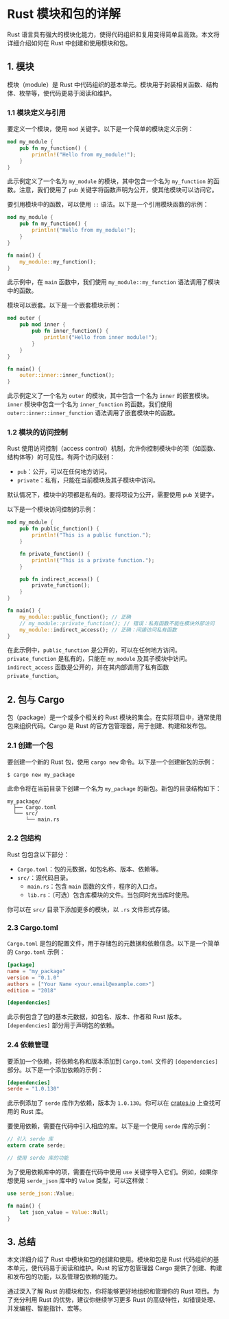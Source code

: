 # Rust 模块和包的详解

Rust 语言具有强大的模块化能力，使得代码组织和复用变得简单且高效。本文将详细介绍如何在 Rust 中创建和使用模块和包。


<a name="模块"></a>
## 1. 模块

模块（module）是 Rust 中代码组织的基本单元。模块用于封装相关函数、结构体、枚举等，使代码更易于阅读和维护。

<a name="模块定义与引用"></a>
### 1.1 模块定义与引用

要定义一个模块，使用 `mod` 关键字。以下是一个简单的模块定义示例：

```rust
mod my_module {
    pub fn my_function() {
        println!("Hello from my_module!");
    }
}
```

此示例定义了一个名为 `my_module` 的模块，其中包含一个名为 `my_function` 的函数。注意，我们使用了 `pub` 关键字将函数声明为公开，使其他模块可以访问它。

要引用模块中的函数，可以使用 `::` 语法。以下是一个引用模块函数的示例：

```rust
mod my_module {
    pub fn my_function() {
        println!("Hello from my_module!");
    }
}

fn main() {
    my_module::my_function();
}
```

此示例中，在 `main` 函数中，我们使用 `my_module::my_function` 语法调用了模块中的函数。

模块可以嵌套。以下是一个嵌套模块示例：

```rust
mod outer {
    pub mod inner {
        pub fn inner_function() {
            println!("Hello from inner module!");
        }
    }
}

fn main() {
    outer::inner::inner_function();
}
```

此示例定义了一个名为 `outer` 的模块，其中包含一个名为 `inner` 的嵌套模块。`inner` 模块中包含一个名为 `inner_function` 的函数。我们使用 `outer::inner::inner_function` 语法调用了嵌套模块中的函数。

<a name="模块的访问控制"></a>
### 1.2 模块的访问控制

Rust 使用访问控制（access control）机制，允许你控制模块中的项（如函数、结构体等）的可见性。有两个访问级别：

- `pub`：公开，可以在任何地方访问。
- `private`：私有，只能在当前模块及其子模块中访问。

默认情况下，模块中的项都是私有的。要将项设为公开，需要使用 `pub` 关键字。

以下是一个模块访问控制的示例：

```rust
mod my_module {
    pub fn public_function() {
        println!("This is a public function.");
    }

    fn private_function() {
        println!("This is a private function.");
    }

    pub fn indirect_access() {
        private_function();
    }
}

fn main() {
    my_module::public_function(); // 正确
    // my_module::private_function(); // 错误：私有函数不能在模块外部访问
    my_module::indirect_access(); // 正确：间接访问私有函数
}
```

在此示例中，`public_function` 是公开的，可以在任何地方访问。`private_function` 是私有的，只能在 `my_module` 及其子模块中访问。`indirect_access` 函数是公开的，并在其内部调用了私有函数 `private_function`。

<a name="包与Cargo"></a>
## 2. 包与 Cargo

包（package）是一个或多个相关的 Rust 模块的集合。在实际项目中，通常使用包来组织代码。Cargo 是 Rust 的官方包管理器，用于创建、构建和发布包。

<a name="创建一个包"></a>
### 2.1 创建一个包

要创建一个新的 Rust 包，使用 `cargo new` 命令。以下是一个创建新包的示例：

```sh
$ cargo new my_package
```

此命令将在当前目录下创建一个名为 `my_package` 的新包。新包的目录结构如下：

```
my_package/
  ├── Cargo.toml
  └── src/
      └── main.rs
```

<a name="包结构"></a>
### 2.2 包结构

Rust 包包含以下部分：

- `Cargo.toml`：包的元数据，如包名称、版本、依赖等。
- `src/`：源代码目录。
  - `main.rs`：包含 `main` 函数的文件，程序的入口点。
  - `lib.rs`：（可选）包含库模块的文件。当包同时充当库时使用。

你可以在 `src/` 目录下添加更多的模块，以 `.rs` 文件形式存储。

<a name="Cargo.toml"></a>
### 2.3 Cargo.toml

`Cargo.toml` 是包的配置文件，用于存储包的元数据和依赖信息。以下是一个简单的 `Cargo.toml` 示例：

```toml
[package]
name = "my_package"
version = "0.1.0"
authors = ["Your Name <your.email@example.com>"]
edition = "2018"

[dependencies]
```

此示例包含了包的基本元数据，如包名、版本、作者和 Rust 版本。`[dependencies]` 部分用于声明包的依赖。

<a name="依赖管理"></a>
### 2.4 依赖管理

要添加一个依赖，将依赖名称和版本添加到 `Cargo.toml` 文件的 `[dependencies]` 部分。以下是一个添加依赖的示例：

```toml
[dependencies]
serde = "1.0.130"
```

此示例添加了 `serde` 库作为依赖，版本为 `1.0.130`。你可以在 [crates.io](https://crates.io/) 上查找可用的 Rust 库。

要使用依赖，需要在代码中引入相应的库。以下是一个使用 `serde` 库的示例：

```rust
// 引入 serde 库
extern crate serde;

// 使用 serde 库的功能
```

为了使用依赖库中的项，需要在代码中使用 `use` 关键字导入它们。例如，如果你想使用 `serde_json` 库中的 `Value` 类型，可以这样做：

```rust
use serde_json::Value;

fn main() {
    let json_value = Value::Null;
}
```

<a name="总结"></a>
## 3. 总结

本文详细介绍了 Rust 中模块和包的创建和使用。模块和包是 Rust 代码组织的基本单元，使代码易于阅读和维护。Rust 的官方包管理器 Cargo 提供了创建、构建和发布包的功能，以及管理包依赖的能力。

通过深入了解 Rust 的模块和包，你将能够更好地组织和管理你的 Rust 项目。为了充分利用 Rust 的优势，建议你继续学习更多 Rust 的高级特性，如错误处理、并发编程、智能指针、宏等。